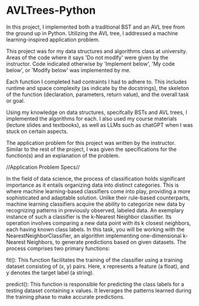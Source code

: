 # AVLTrees-Python
In this project, I implemented both a traditional BST and an AVL tree from the ground up in Python. Utilizing the AVL tree, I addressed a machine learning-inspired application problem.

This project was for my data structures and algorithms class at university. Areas of the code where it says 'Do not modify' were given by the instructor. Code indicated otherwise by 'Implement below', 'My code below', or 'Modify below' was implemented by me. 

Each function I completed had contraints I had to adhere to. This includes runtime and space complexity (as indicate by the docstrings), the skeleton of the function (declaration, parameters, return value), and the overall task or goal. 

Using my knowledge on data structures, specifcally BSTs and AVL trees, I implemented the algorithms for each. I also used my course materials (lecture slides and textbooks), as well as LLMs such as chatGPT when I was stuck on certain aspects. 

The application problem for this project was written by the instructor. Similar to the rest of the project, I was given the specifications for the function(s) and an explanation of the problem. 

//Application Problem Specs//

In the field of data science, the process of classification holds significant importance as it entails organizing data into distinct categories. This is where machine learning-based classifiers come into play, providing a more sophisticated and adaptable solution. Unlike their rule-based counterparts, machine learning classifiers acquire the ability to categorize new data by recognizing patterns in previously observed, labeled data. An exemplary instance of such a classifier is the k-Nearest Neighbor classifier. Its operation involves comparing a new data point with its k closest neighbors, each having known class labels. In this task, you will be working with the NearestNeighborClassifier, an algorithm implementing one-dimensional k-Nearest Neighbors, to generate predictions based on given datasets. The process comprises two primary functions:

fit(): This function facilitates the training of the classifier using a training dataset consisting of (x, y) pairs. Here, x represents a feature (a float), and y denotes the target label (a string).

predict(): This function is responsible for predicting the class labels for a testing dataset containing x values. It leverages the patterns learned during the training phase to make accurate predictions.


